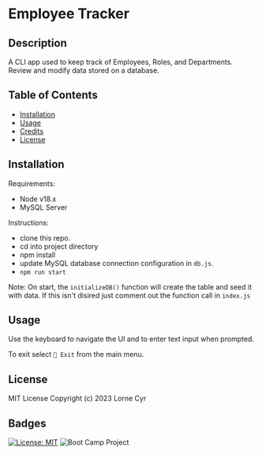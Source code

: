 # Employee Tracker

## Description

A CLI app used to keep track of Employees, Roles, and Departments. Review and modify data stored on a database.

## Table of Contents

- [Installation](#installation)
- [Usage](#usage)
- [Credits](#credits)
- [License](#license)

## Installation

Requirements:

- Node v18.x
- MySQL Server

Instructions:

- clone this repo.
- cd into project directory
- npm install
- update MySQL database connection configuration in `db.js`.
- `npm run start`

Note: On start, the `initializeDB()` function will create the table and seed it with data. If this isn't disired just comment out the function call in `index.js`

## Usage

Use the keyboard to navigate the UI and to enter text input when prompted.

To exit select `🚪 Exit` from the main menu.

## License

MIT License Copyright (c) 2023 Lorne Cyr

## Badges

[![License: MIT](https://img.shields.io/badge/License-MIT-yellow.svg)](https://opensource.org/licenses/MIT)
![Boot Camp Project](https://img.shields.io/badge/Boot%20Camp%20Project-%E2%9C%94%EF%B8%8F-green)
